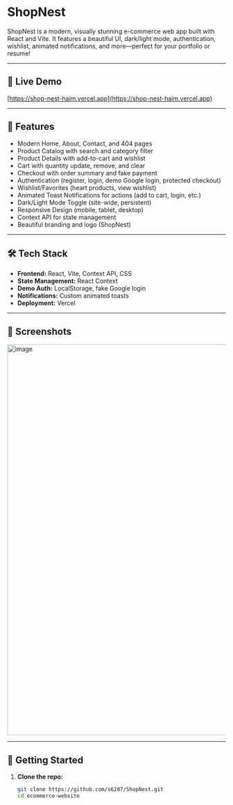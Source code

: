 # ShopNest

ShopNest is a modern, visually stunning e-commerce web app built with React and Vite. It features a beautiful UI, dark/light mode, authentication, wishlist, animated notifications, and more—perfect for your portfolio or resume!

---

## 🚀 Live Demo

[https://shop-nest-haim.vercel.app](https://shop-nest-haim.vercel.app)

---

## 🛒 Features

- Modern Home, About, Contact, and 404 pages
- Product Catalog with search and category filter
- Product Details with add-to-cart and wishlist
- Cart with quantity update, remove, and clear
- Checkout with order summary and fake payment
- Authentication (register, login, demo Google login, protected checkout)
- Wishlist/Favorites (heart products, view wishlist)
- Animated Toast Notifications for actions (add to cart, login, etc.)
- Dark/Light Mode Toggle (site-wide, persistent)
- Responsive Design (mobile, tablet, desktop)
- Context API for state management
- Beautiful branding and logo (ShopNest)

---

## 🛠️ Tech Stack

- **Frontend:** React, Vite, Context API, CSS
- **State Management:** React Context
- **Demo Auth:** LocalStorage, fake Google login
- **Notifications:** Custom animated toasts
- **Deployment:** Vercel

---

## 📸 Screenshots
<img width="1913" height="902" alt="image" src="https://github.com/user-attachments/assets/2032fba9-4f3e-41d7-a6c6-b63565e0d2cf" />



---

## 📝 Getting Started

1. **Clone the repo:**
   ```sh
   git clone https://github.com/s6287/ShopNest.git
   cd ecommerce-website
